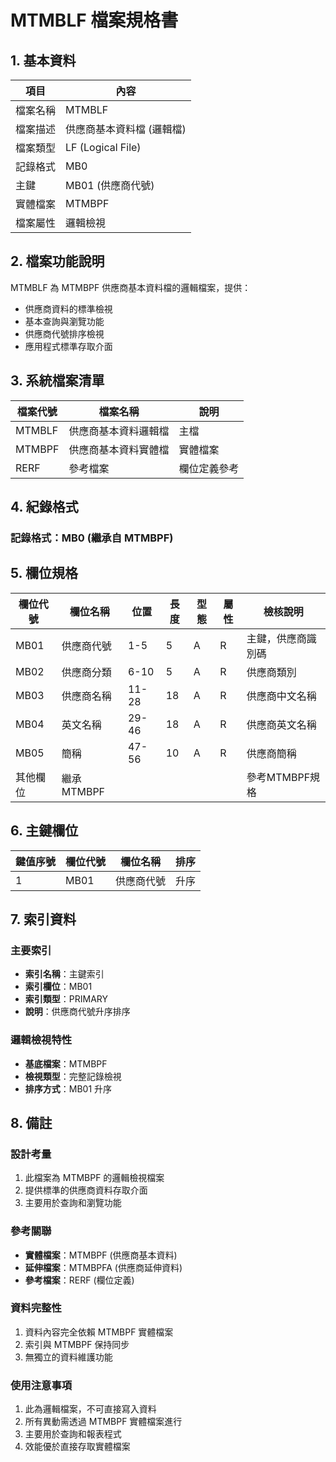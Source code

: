 # MTMBLF 檔案規格書

## 1. 基本資料

| 項目 | 內容 |
|------|------|
| 檔案名稱 | MTMBLF |
| 檔案描述 | 供應商基本資料檔 (邏輯檔) |
| 檔案類型 | LF (Logical File) |
| 記錄格式 | MB0 |
| 主鍵 | MB01 (供應商代號) |
| 實體檔案 | MTMBPF |
| 檔案屬性 | 邏輯檢視 |

## 2. 檔案功能說明

MTMBLF 為 MTMBPF 供應商基本資料檔的邏輯檔案，提供：
- 供應商資料的標準檢視
- 基本查詢與瀏覽功能
- 供應商代號排序檢視
- 應用程式標準存取介面

## 3. 系統檔案清單

| 檔案代號 | 檔案名稱 | 說明 |
|----------|----------|------|
| MTMBLF | 供應商基本資料邏輯檔 | 主檔 |
| MTMBPF | 供應商基本資料實體檔 | 實體檔案 |
| RERF | 參考檔案 | 欄位定義參考 |

## 4. 紀錄格式

### 記錄格式：MB0 (繼承自 MTMBPF)

## 5. 欄位規格

| 欄位代號 | 欄位名稱 | 位置 | 長度 | 型態 | 屬性 | 檢核說明 |
|----------|----------|------|------|------|------|----------|
| MB01 | 供應商代號 | 1-5 | 5 | A | R | 主鍵，供應商識別碼 |
| MB02 | 供應商分類 | 6-10 | 5 | A | R | 供應商類別 |
| MB03 | 供應商名稱 | 11-28 | 18 | A | R | 供應商中文名稱 |
| MB04 | 英文名稱 | 29-46 | 18 | A | R | 供應商英文名稱 |
| MB05 | 簡稱 | 47-56 | 10 | A | R | 供應商簡稱 |
| 其他欄位 | 繼承MTMBPF | | | | | 參考MTMBPF規格 |

## 6. 主鍵欄位

| 鍵值序號 | 欄位代號 | 欄位名稱 | 排序 |
|----------|----------|----------|------|
| 1 | MB01 | 供應商代號 | 升序 |

## 7. 索引資料

### 主要索引
- **索引名稱**：主鍵索引
- **索引欄位**：MB01
- **索引類型**：PRIMARY
- **說明**：供應商代號升序排序

### 邏輯檢視特性
- **基底檔案**：MTMBPF
- **檢視類型**：完整記錄檢視
- **排序方式**：MB01 升序

## 8. 備註

### 設計考量
1. 此檔案為 MTMBPF 的邏輯檢視檔案
2. 提供標準的供應商資料存取介面
3. 主要用於查詢和瀏覽功能

### 參考關聯
- **實體檔案**：MTMBPF (供應商基本資料)
- **延伸檔案**：MTMBPFA (供應商延伸資料)
- **參考檔案**：RERF (欄位定義)

### 資料完整性
1. 資料內容完全依賴 MTMBPF 實體檔案
2. 索引與 MTMBPF 保持同步
3. 無獨立的資料維護功能

### 使用注意事項
1. 此為邏輯檔案，不可直接寫入資料
2. 所有異動需透過 MTMBPF 實體檔案進行
3. 主要用於查詢和報表程式
4. 效能優於直接存取實體檔案 
